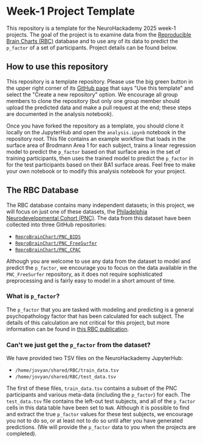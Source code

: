 # Week-1 Project Template
     
This repository is a template for the NeuroHackademy 2025 week-1
projects. The goal of the project is to examine data from the
[Reproducible Brain Charts (RBC)](https://reprobrainchart.github.io/) database
and to use any of its data to predict the `p_factor` of a set of participants.
Project details can be found below.



## How to use this repository

This repository is a template repository. Please use the big green button in
the upper right corner of its [GitHub page](
https://github.com/NeuroHackademy2025/week1-project-template) that says "Use
this template" and select the "Create a new repository" option. We encourage
all group members to clone the repository (but only one group member should
upload the predicted data and make a pull request at the end; these steps are
documented in the analysis notebook).

Once you have forked the repository as a template, you should clone it locally
on the JupyterHub and open the `analysis.ipynb` notebook in the repository
root. This file contains an example workflow that loads in the surface area of
Brodmann Area 1 for each subject, trains a linear regression model to predict
the `p_factor` based on that surface area in the set of training participants,
then uses the trained model to predict the `p_factor` in for the test
participants based on their BA1 surface areas. Feel free to make your own
notebook or to modify this analysis notebook for your project.


## The RBC Database

The RBC database contains many independent datasets; in this project, we will
focus on just one of these datasets, the
[Philadelphia Neurodevelopmental Cohort (PNC)](
https://www.med.upenn.edu/bbl/philadelphianeurodevelopmentalcohort.html).
The data from this dataset have been collected into three GitHub repositories:
* [`ReproBrainChart/PNC_BIDS`](https://github.com/ReproBrainChart/PNC_BIDS)
* [`ReproBrainChart/PNC_FreeSurfer`](
  https://github.com/ReproBrainChart/PNC_FreeSurfer)
* [`ReproBrainChart/PNC_CPAC`](https://github.com/ReproBrainChart/PNC_CPAC)

Although you are welcome to use any data from the dataset to model and predict
the `p_factor`, we encourage you to focus on the data available in the
`PNC_FreeSurfer` repository, as it does not require sophisticated preprocessing
and is fairly easy to model in a short amount of time.

### What is `p_factor`?

The `p_factor` that you are tasked with modeling and predicting is a general
psychopathology factor that has been calculated for each subject. The details
of this calculation are not critical for this project, but more information can
be found in [this RBC publication](https://doi.org/10.1101/2025.02.24.639850).

### Can't we just get the `p_factor` from the dataset?

We have provided two TSV files on the NeuroHackademy JupyterHub:
* `/home/jovyan/shared/RBC/train_data.tsv`
* `/home/jovyan/shared/RBC/test_data.tsv`

The first of these files, `train_data.tsv` contains a subset of the PNC
participants and various meta-data (including the `p_factor`) for each. The
`test_data.tsv` file contains the left-out test subjects, and all of the
`p_factor` cells in this data table have been set to `NaN`. Although it is
possible to find and extract the true `p_factor` values for these test
subjects, we encourage you not to do so, or at least not to do so until after
you have generated predictions. (We will provide the `p_factor` data to you
when the projects are completed).
